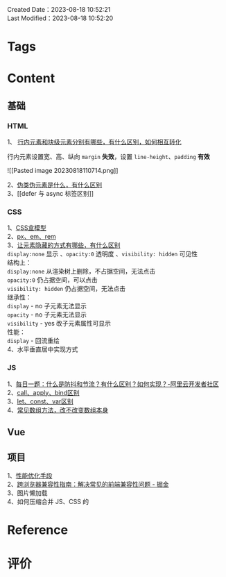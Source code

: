 Created Date：2023-08-18 10:52:21  
Last Modified：2023-08-18 10:52:20

# Tags

# Content

## 基础

### HTML

1、 [行内元素和块级元素分别有哪些，有什么区别，如何相互转化](https://juejin.cn/post/7095899257072254989#heading-10)  

行内元素设置宽、高、纵向 `margin` **失效**，设置 `line-height`、`padding` **有效**  

![[Pasted image 20230818110714.png]]  

2、[伪类伪元素是什么，有什么区别](https://www.yuque.com/vitoli/qianmianji/xlarzg#DOkkY)  
3、[[defer 与 async 标签区别]]

### CSS

1、[CSS盒模型](https://www.yuque.com/vitoli/qianmianji/xlarzg#GTkgX)  
2、[px、em、rem](https://juejin.cn/post/7098689890933538853#heading-1)  
3、[让元素隐藏的方式有哪些，有什么区别](https://juejin.cn/post/7098689890933538853#heading-6)  
`display:none` 显示 、`opacity:0` 透明度 、`visibility: hidden` 可见性  
结构上：  
`display:none` 从渲染树上删除，不占据空间，无法点击  
`opacity:0` 仍占据空间，可以点击  
`visibility: hidden` 仍占据空间，无法点击  
继承性：  
`display` - no 子元素无法显示  
`opacity` - no 子元素无法显示  
`visibility` - yes 改子元素属性可显示  
性能：  
`display` - 回流重绘  
4、水平垂直居中实现方式

### JS

1、[每日一题：什么是防抖和节流？有什么区别？如何实现？-阿里云开发者社区](https://developer.aliyun.com/article/1073609)  
2、[call、apply、bind区别](https://juejin.cn/post/7153593226526457887#heading-12)  
3、[let、const、var区别](https://www.yuque.com/vitoli/qianmianji/pl8z38#qgZlO)  
4、[常见数组方法，改不改变数组本身](https://wangdoc.com/javascript/stdlib/array#%E5%AE%9E%E4%BE%8B%E6%96%B9%E6%B3%95)

## Vue

## 项目

1、[性能优化手段](https://juejin.cn/post/7023251615364677646)  
2、[跨浏览器兼容性指南：解决常见的前端兼容性问题 - 掘金](https://juejin.cn/post/7267409589066498106)  
3、图片懒加载  
4、如何压缩合并 JS、CSS 的

# Reference

# 评价
